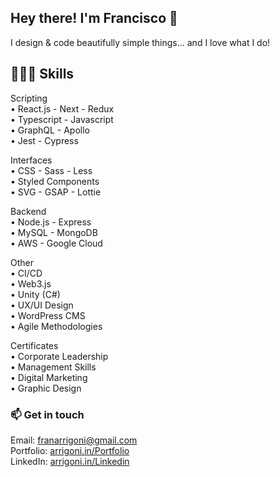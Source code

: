 ## Hey there! I'm Francisco 👋

I design & code beautifully simple things... and I love what I do!

## 👨🏼‍💻 Skills

Scripting \
• React.js - Next - Redux \
• Typescript - Javascript \
• GraphQL - Apollo \
• Jest - Cypress

Interfaces \
• CSS - Sass - Less \
• Styled Components \
• SVG - GSAP - Lottie

Backend \
• Node.js - Express \
• MySQL - MongoDB \
• AWS - Google Cloud

Other \
• CI/CD \
• Web3.js \
• Unity (C#) \
• UX/UI Design \
• WordPress CMS \
• Agile Methodologies 

Certificates \
• Corporate Leadership \
• Management Skills \
• Digital Marketing \
• Graphic Design

### 📫 Get in touch

Email: franarrigoni@gmail.com \
Portfolio: [arrigoni.in/Portfolio](https://arrigoni.in/Portfolio/) \
LinkedIn: [arrigoni.in/Linkedin](https://arrigoni.in/Linkedin/)
